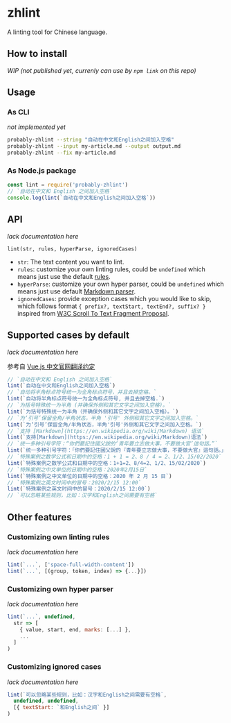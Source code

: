 # zhlint

A linting tool for Chinese language.

## How to install

_WIP (not published yet, currenly can use by `npm link` on this repo)_

## Usage

### As CLI

_not implemented yet_

```bash
probably-zhlint --string "自动在中文和English之间加入空格"
probably-zhlint --input my-article.md --output output.md
probably-zhlint --fix my-article.md
```

### As Node.js package

```js
const lint = require('probably-zhlint')
// `自动在中文和 English 之间加入空格`
console.log(lint(`自动在中文和English之间加入空格`))
```

## API

_lack documentation here_

`lint(str, rules, hyperParse, ignoredCases)`

- `str`: The text content you want to lint.
- `rules`: customize your own linting rules, could be `undefined` which means just use the default [rules](./src/rules).
- `hyperParse`: customize your own hyper parser, could be `undefined` which means just use default [Markdown parser](./src/parsers/md.js).
- `ignoredCases`: provide exception cases which you would like to skip, which follows format `{ prefix?, textStart, textEnd?, suffix? }` inspired from [W3C Scroll To Text Fragment Proposal](https://github.com/WICG/ScrollToTextFragment).

## Supported cases by default

_lack documentation here_

参考自 [Vue.js 中文官网翻译约定](https://github.com/vuejs/cn.vuejs.org/wiki)

```js
// `自动在中文和 English 之间加入空格`
lint(`自动在中文和English之间加入空格`)
// `自动将半角标点符号统一为全角标点符号，并且去掉空格。`
lint(`自动将半角标点符号统一为全角标点符号, 并且去掉空格.`)
// `为括号特殊统一为半角 (并确保外侧和其它文字之间加入空格)。`
lint(`为括号特殊统一为半角（并确保外侧和其它文字之间加入空格）。`)
// `为‘引号’保留全角/半角状态，半角 '引号' 外侧和其它文字之间加入空格。`
lint(`为‘引号’保留全角/半角状态，半角'引号'外侧和其它文字之间加入空格。`)
// `支持 [Markdown](https://en.wikipedia.org/wiki/Markdown) 语法`
lint(`支持[Markdown](https://en.wikipedia.org/wiki/Markdown)语法`)
// `统一多种引号字符：“你們要記住國父說的‘青年要立志做大事，不要做大官’這句話。”`
lint(`统一多种引号字符：「你們要記住國父說的『青年要立志做大事，不要做大官』這句話。」`)
// `特殊案例之数学公式和日期中的空格：1 + 1 = 2、8 / 4 = 2、1/2、15/02/2020`
lint(`特殊案例之数学公式和日期中的空格：1+1=2、8/4=2、1/2、15/02/2020`)
// `特殊案例之中文单位的日期中的空格：2020年2月15日`
lint(`特殊案例之中文单位的日期中的空格：2020 年 2 月 15 日`)
// `特殊案例之英文时间中的冒号：2020/2/15 12:00`
lint(`特殊案例之英文时间中的冒号：2020/2/15 12:00`)
// `可以忽略某些规则，比如：汉字和English之间需要有空格`
```

## Other features

### Customizing own linting rules

_lack documentation here_

```js
lint(`...`, ['space-full-width-content'])
lint(`...`, [(group, token, index) => {...}])
```

### Customizing own hyper parser

_lack documentation here_

```js
lint(`...`, undefined,
  str => [
    { value, start, end, marks: [...] },
    ...
  ]
)
```

### Customizing ignored cases

_lack documentation here_

```js
lint(`可以忽略某些规则，比如：汉字和English之间需要有空格`,
  undefined, undefined,
  [{ textStart: `和English之间` }]
)
```
